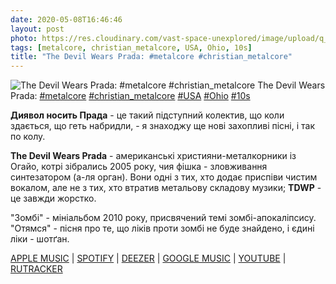 ```yaml
---
date: 2020-05-08T16:46:46
layout: post
photo: https://res.cloudinary.com/vast-space-unexplored/image/upload/q_auto,dpr_auto,w_auto/photos/photo_961_08-05-2020_16-46-46.jpg
tags: [metalcore, christian_metalcore, USA, Ohio, 10s]
title: "The Devil Wears Prada: #metalcore #christian_metalcore"
---
```

![The Devil Wears Prada: #metalcore #christian_metalcore](https://res.cloudinary.com/vast-space-unexplored/image/upload/q_auto,dpr_auto,w_auto/photos/photo_961_08-05-2020_16-46-46.jpg)
The Devil Wears Prada: [#metalcore](/tags/#metalcore) [#christian_metalcore](/tags/#christian_metalcore) [#USA](/tags/#USA) [#Ohio](/tags/#Ohio) [#10s](/tags/#10s)

**Диявол носить Прада** - це такий підступний колектив, що коли здається, що геть набридли, - я знаходжу ще нові захопливі пісні, і так по колу.

**The Devil Wears Prada** - американські християни-металкорники із Огайо, котрі зібрались 2005 року, чия фішка - зловживання синтезатором (а-ля орган). Вони одні з тих, хто додає приспіви чистим вокалом, але не з тих, хто втратив метальову складову музики; **TDWP** - це завжди жорстко.

&quot;Зомбі&quot; - мініальбом 2010 року, присвячений темі зомбі-апокаліпсису. &quot;Отямся&quot; - пісня про те, що ліків проти зомбі не буде знайдено, і єдині ліки - шотґан.

[APPLE MUSIC](https://music.apple.com/ru/album/zombie-ep/384717567) \| [SPOTIFY](https://open.spotify.com/album/0EOelfKQ1lEEXleF1czql3) \| [DEEZER](https://www.deezer.com/album/634191?utm_source=deezer&amp;utm_content=album-634191&amp;utm_term=1601611822_1588945495&amp;utm_medium=web) \| [GOOGLE MUSIC](https://play.google.com/music/m/Bvidw2dvhemoc5cx7ivryxoyd3y?t=Zombie_-_The_Devil_Wears_Prada) \| [YOUTUBE](https://www.youtube.com/playlist?list=PLgVOJgurm6MFWbLe4If4Brpg_Slt2MA0j) \| [RUTRACKER](https://rutracker.org/forum/viewtopic.php?t=5300469)
